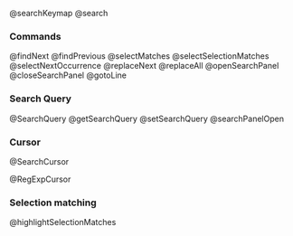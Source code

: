 @searchKeymap
@search

### Commands

@findNext
@findPrevious
@selectMatches
@selectSelectionMatches
@selectNextOccurrence
@replaceNext
@replaceAll
@openSearchPanel
@closeSearchPanel
@gotoLine

### Search Query

@SearchQuery
@getSearchQuery
@setSearchQuery
@searchPanelOpen

### Cursor

@SearchCursor

@RegExpCursor

### Selection matching

@highlightSelectionMatches
